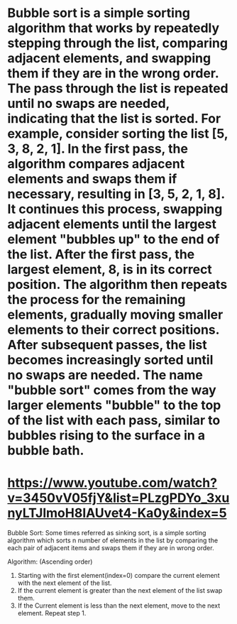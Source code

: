 # Bubble sort is a simple sorting algorithm that works by repeatedly stepping through the list, comparing adjacent elements, and swapping them if they are in the wrong order. The pass through the list is repeated until no swaps are needed, indicating that the list is sorted. For example, consider sorting the list [5, 3, 8, 2, 1]. In the first pass, the algorithm compares adjacent elements and swaps them if necessary, resulting in [3, 5, 2, 1, 8]. It continues this process, swapping adjacent elements until the largest element "bubbles up" to the end of the list. After the first pass, the largest element, 8, is in its correct position. The algorithm then repeats the process for the remaining elements, gradually moving smaller elements to their correct positions. After subsequent passes, the list becomes increasingly sorted until no swaps are needed. The name "bubble sort" comes from the way larger elements "bubble" to the top of the list with each pass, similar to bubbles rising to the surface in a bubble bath.



# https://www.youtube.com/watch?v=3450vV05fjY&list=PLzgPDYo_3xunyLTJlmoH8IAUvet4-Ka0y&index=5

Bubble Sort:
Some times referred as sinking sort, is a simple sorting algorithm
which sorts n number of elements in the list by comparing the
each pair of adjacent items and swaps them if they are in wrong
order.


Algorithm: (Ascending order)
1. Starting with the first element(index=0) compare the current
element with the next element of the list.
2. If the current element is greater than the next element of the
list swap them.
3. If the Current element is less than the next element, move to
the next element. Repeat step 1.
